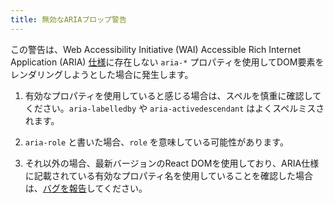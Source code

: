 ```yaml
---
title: 無効なARIAプロップ警告
---
```


この警告は、Web Accessibility Initiative (WAI) Accessible Rich Internet Application (ARIA) [仕様](https://www.w3.org/TR/wai-aria-1.1/#states_and_properties)に存在しない `aria-*` プロパティを使用してDOM要素をレンダリングしようとした場合に発生します。

1. 有効なプロパティを使用していると感じる場合は、スペルを慎重に確認してください。`aria-labelledby` や `aria-activedescendant` はよくスペルミスされます。

2. `aria-role` と書いた場合、`role` を意味している可能性があります。

3. それ以外の場合、最新バージョンのReact DOMを使用しており、ARIA仕様に記載されている有効なプロパティ名を使用していることを確認した場合は、[バグを報告](https://github.com/facebook/react/issues/new/choose)してください。